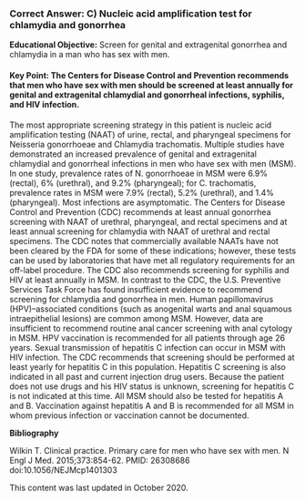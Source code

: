 
### Correct Answer: C) Nucleic acid amplification test for chlamydia and gonorrhea 

**Educational Objective:** Screen for genital and extragenital gonorrhea and chlamydia in a man who has sex with men.

#### **Key Point:** The Centers for Disease Control and Prevention recommends that men who have sex with men should be screened at least annually for genital and extragenital chlamydial and gonorrheal infections, syphilis, and HIV infection.

The most appropriate screening strategy in this patient is nucleic acid amplification testing (NAAT) of urine, rectal, and pharyngeal specimens for Neisseria gonorrhoeae and Chlamydia trachomatis. Multiple studies have demonstrated an increased prevalence of genital and extragenital chlamydial and gonorrheal infections in men who have sex with men (MSM). In one study, prevalence rates of N. gonorrhoeae in MSM were 6.9% (rectal), 6% (urethral), and 9.2% (pharyngeal); for C. trachomatis, prevalence rates in MSM were 7.9% (rectal), 5.2% (urethral), and 1.4% (pharyngeal). Most infections are asymptomatic. The Centers for Disease Control and Prevention (CDC) recommends at least annual gonorrhea screening with NAAT of urethral, pharyngeal, and rectal specimens and at least annual screening for chlamydia with NAAT of urethral and rectal specimens. The CDC notes that commercially available NAATs have not been cleared by the FDA for some of these indications; however, these tests can be used by laboratories that have met all regulatory requirements for an off-label procedure. The CDC also recommends screening for syphilis and HIV at least annually in MSM. In contrast to the CDC, the U.S. Preventive Services Task Force has found insufficient evidence to recommend screening for chlamydia and gonorrhea in men.
Human papillomavirus (HPV)–associated conditions (such as anogenital warts and anal squamous intraepithelial lesions) are common among MSM. However, data are insufficient to recommend routine anal cancer screening with anal cytology in MSM. HPV vaccination is recommended for all patients through age 26 years.
Sexual transmission of hepatitis C infection can occur in MSM with HIV infection. The CDC recommends that screening should be performed at least yearly for hepatitis C in this population. Hepatitis C screening is also indicated in all past and current injection drug users. Because the patient does not use drugs and his HIV status is unknown, screening for hepatitis C is not indicated at this time.
All MSM should also be tested for hepatitis A and B. Vaccination against hepatitis A and B is recommended for all MSM in whom previous infection or vaccination cannot be documented.

**Bibliography**

Wilkin T. Clinical practice. Primary care for men who have sex with men. N Engl J Med. 2015;373:854-62. PMID: 26308686 doi:10.1056/NEJMcp1401303

This content was last updated in October 2020.
